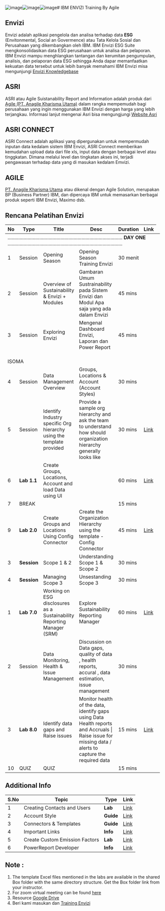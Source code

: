 ![image](https://github.com/user-attachments/assets/bf031ba5-05fa-42bb-ac86-44759929a2fe)![image](https://github.com/user-attachments/assets/6bb8f48c-493d-4f7b-b859-8f36955a6471)![image](https://github.com/user-attachments/assets/96b1253f-44ea-4d93-92cd-8db84cc3e503)# IBM ENVIZI Training By Agile

## Envizi
Envizi adalah aplikasi pengelola dan analisa terhadap data **ESG** (Envitonmental, Social an Govermence) atau Tata Kelola Sosial dan Perusahaan yang dikembangkan oleh IBM. 
IBM Envizi ESG Suite mengkonsolidasikan data ESG perusahaan untuk analisa dan pelaporan.  IBM Envizi mampu menghlangkan tantangan dan kerumitan pengumpulan, analisis, dan pelaporan data ESG sehingga Anda dapar memanfaatkan kekuatan data tersebut untuk lebih banyak memahami IBM Envizi misa mengunjungi <a href="https://knowledgebase.envizi.com/home/">Envizi Knowledgebase</a>

## ASRI
ASRI atau Agile Suistanability Report and Information adalah produk dari <a href="https://agile.co.id">Agile (PT. Anagile Kharisma Utama)</a> dalam rangka mempemudah bagi perusahaan yang ingin menggunakan IBM Envizi dengan harga yang lebih terjangkau.  Informasi lanjut mengenai Asri bisa mengungjungi <a href="https://asri.agile.co.id">Website Asri</a>

## ASRI CONNECT
ASRI Connect adalah aplikasi yang dipergunakan untuk mempermudah inputan data kedalam sistem IBM Envizi, ASRI Connect memberikan kemudahan upload data dari file xls, input data dengan berbagai level atau tinggkatan.  Dimana melalui level dan tingkatan akses ini, terjadi pengawasan terhadap data yang di masukan kedalam Emvizi.

## AGILE
<a href="https://agile.co.id">PT. Anagile Kharisma Utama</a> atau dikenal dengan Agile Solution, merupakan BP (Business Partner) IBM, dan dipercaya IBM untuk memasarkan berbagai produk seperti IBM Envizi, Maximo dsb.

## Rencana Pelatihan Envizi

<table>
    <thead>
        <th>No</th>
        <th>Type</th>
        <th>Title</th>
        <th>Desc</th>
        <th>Duration</th>
        <th>Link</th>
    </thead>
    <tr>
        <td colspan="6"> ....................................................................................... <strong>DAY ONE</strong> .......................................................................................<td>
    </tr>    
    <tr>
        <td>1</td>
        <td>Session</td>
        <td>Opening Season</td>
        <td>Opening Season Training Envizi</td>
        <td>30 menit</td>
        <td></td>
    </tr>
    <tr>
        <td>2</td>
        <td>Session</td>
        <td>Overview of Sustainability & Envizi + Modules</td>
        <td>Gambaran Umum Sustrainability pada Sistem Envizi dan Modul Apa saja yang ada dalam Envizi</td>
        <td>45 mins</td>
        <td></td>
    </tr>
    <tr>
        <td>3</td>
        <td>Session</td>
        <td>Exploring Envizi</td>
        <td>Mengenal Dashboard Envizi, Laporan dan Power Report </td>
        <td>45 mins</td>
        <td></td>
    </tr>   
    <tr>
        <td colspan="6"> &nbsp;&nbsp;&nbsp;&nbsp;&nbsp;&nbsp;&nbsp;&nbsp;&nbsp;&nbsp;&nbsp;&nbsp;&nbsp;&nbsp;&nbsp;&nbsp;&nbsp;&nbsp;&nbsp;&nbsp;&nbsp;&nbsp;&nbsp;&nbsp;&nbsp;&nbsp;&nbsp;&nbsp;&nbsp;&nbsp;&nbsp;&nbsp;&nbsp;&nbsp;&nbsp;&nbsp;&nbsp;&nbsp;&nbsp;&nbsp;&nbsp;&nbsp;&nbsp;&nbsp;&nbsp;&nbsp;&nbsp;&nbsp;&nbsp;&nbsp;&nbsp;&nbsp;&nbsp;&nbsp;&nbsp;&nbsp;&nbsp;&nbsp;&nbsp;&nbsp;&nbsp;&nbsp;&nbsp;&nbsp;&nbsp;&nbsp;&nbsp;&nbsp;&nbsp;&nbsp;&nbsp;&nbsp;&nbsp;&nbsp;&nbsp;&nbsp;&nbsp;&nbsp;&nbsp;&nbsp;&nbsp;&nbsp;&nbsp;&nbsp;&nbsp;&nbsp;&nbsp;&nbsp;&nbsp;&nbsp;&nbsp;&nbsp;&nbsp;&nbsp;&nbsp;&nbsp;&nbsp;&nbsp;&nbsp;&nbsp;&nbsp;&nbsp;&nbsp;&nbsp;&nbsp;&nbsp;&nbsp;&nbsp;&nbsp; ISOMA</td>  
    </tr>
    <tr>
        <td>4</td>
        <td>Session</td>
        <td>Data Management Overview</td>
        <td>Groups, Locations & Account (Account Styles)</td>
        <td>30 mins</td>
        <td></td>
    </tr> 
    <tr>
        <td>5</td>
        <td>Session</td>
        <td>Identify Industry specific Org hierarchy using the template provided</td>
        <td>Provide a sample org hierarchy and ask the team to understand how should organization hierarchy generally looks like</td>
        <td>30 mins</td>
        <td><a href="./110-Create-Industry-Specific-Org-Hierarchy">Link</a></td>
    </tr>   
    </tr>
        <tr>
        <td>6</td>
        <td><b>Lab 1.1</b></td>
        <td>Create Groups, Locations, Account and load Data using UI</td>
        <td></td>
        <td>60 mins</td>
        <td><a href="./111-1-using-ui-to-create-groups-location-accounts-and-data">Link</a></td>
    </tr>     
        <tr>
        <td>7</td>
        <td>BREAK</td>
        <td></td>
        <td></td>
        <td>15 mins</td>
        <td></td>
    </tr> 
    <tr>
        <td>9</td>
        <td><b>Lab 2.0</b></td>
        <td>Create Groups and Locations Using Config Connector</td>
        <td>Create the Organization Hierarchy using the template - Config Connector</td>
        <td>45 mins</td>
        <td><a href="./112-Create-Org-Hierarchy-Using-ConfigConnector">Link</a></td>
    </tr>  
    <tr>
        <td>3</td>
        <td><b>Session</b></td>
        <td>Scope 1 & 2</td>
        <td>Understanding Scope 1 & Scope 2</td>
        <td>30 mins</td>
        <td></td>
    </tr>   
   <tr>
        <td>4</td>
        <td><b>Session</b></td>
        <td>Managing Scope 3 </td>
        <td>Unsestanding Scope 3</td>
        <td>30 mins</td>
        <td></td>
   </tr>        
   <tr>
        <td>1</td>
        <td><b>Lab 7.0</b></td>
        <td>Working on ESG disclosures as a Sustainability Reporting Manager (SRM)</td>
        <td>Explore Sustainability Reporting Manager</td>
        <td>60 mins</td>
        <td><a href="./146-Working-on-ESG-disclosures-as-a-SRM">Link</a></td>
    </tr>
   <tr>
        <td>2</td>
        <td>Session</td>
        <td>Data Monitoring, Health & Issue Management</td>
        <td>Discussion on Data gaps, quality of data , health reports, accural , data estimation, issue management</td>
        <td>30 mins</td>
        <td></td>
    </tr>
   <tr>
        <td>3</td>
        <td><b>Lab 8.0</b></td>
        <td>Identify data gaps and Raise issues </td>
        <td>Monitor health of the data, identify gaps using Data Health reports and Accruals | Raise issue for missing data / alerts to capture the required data</td>
        <td>15 mins</td>
        <td><a href="./130-Identify-data-gaps-and-Raise-issues">Link</a></td>
    </tr>
    <tr>
        <td>10</td>
        <td>QUIZ</td>
        <td>QUIZ</td>
        <td></td>
        <td>15 mins</td>
        <td></td>
    </tr>
</table>   



## Additional Info
<table>
    <thead>
        <th>S.No</th>
        <th>Topic</th>
        <th>Type</th>
        <th>Link</th>
    </thead>
    <tr>
        <td>1</td>
        <td>Creating Contacts and Users</td>
        <td><strong>Lab</strong></td>
        <td><a href="./162-Creating-Contacts-and-Users-using-template">Link</a></td>
   </tr>
    <tr>
        <td>2</td>
        <td>Account Style</td>
        <td><strong>Guide</strong></td>
        <td><a href="./203-account-style-link">Link</a></td>
   </tr>
    <tr>
        <td>3</td>
        <td>Connectors & Templates </td>
        <td><strong>Guide</strong></td>
        <td><a href="./204-connectors">Link</a></td>
   </tr>
    <tr>
        <td>4</td>
        <td>Important Links</td>
        <td><strong>Info</strong></td>
        <td><a href="./205-Important-Links">Link</a></td>
   </tr>
    <tr>
        <td>5</td>
        <td>Create Custom Emission Factors</td>
        <td><strong>Lab</strong></td>
        <td><a href="./172-Custom-Emission-Factors">Link</a></td>
   </tr>    
    <tr>
        <td>6</td>
        <td>PowerReport Developer</td>
        <td><strong>Info</strong></td>
        <td><a href="./351-power-report-developer">Link</a></td>
   </tr>      
</table>

## Note : 

1. The template Excel files mentioned in the labs are available in the shared Box folder with the same directory structure. Get the Box folder link from your instructor.
2. For zoom virtual meeting can be found  <a href="https://us06web.zoom.us/j/83265472648?pwd=zUkGVIQJ0b08bBqBf86tn2b2bUC05K.1">here</a>
3. Resource <a href="https://drive.google.com/drive/folders/16bvTaV3hOGN3hfANo-1yuiIkq0cXNu7I?usp=sharing">Google Drive</a>
4. Beri kami masukan   dan  <a href="https://forms.gle/Wpp4xhK89Bgw1dTb9">Training Envizi</a>

